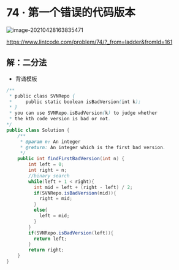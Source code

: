 # 74 · 第一个错误的代码版本

![image-20210428163835471](https://raw.githubusercontent.com/TWDH/Leetcode-From-Zero/pictures/img/image-20210428163835471.png)

https://www.lintcode.com/problem/74/?_from=ladder&fromId=161

## 解：二分法

* 背诵模板

```java
/**
 * public class SVNRepo {
 *     public static boolean isBadVersion(int k);
 * }
 * you can use SVNRepo.isBadVersion(k) to judge whether 
 * the kth code version is bad or not.
*/
public class Solution {
    /**
     * @param n: An integer
     * @return: An integer which is the first bad version.
     */
    public int findFirstBadVersion(int n) {
        int left = 0;
        int right = n;
        //binary search
        while(left + 1 < right){
          int mid = left + (right - left) / 2;
          if(SVNRepo.isBadVersion(mid)){
            right = mid;
          }
          else{
            left = mid;
          }
        }
        if(SVNRepo.isBadVersion(left)){
          return left;
        }
        return right;
    }
}
```

